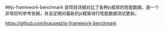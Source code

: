 ##js-framework-benchmark
该项目详细对比了各种js框架的性能数据，是一个非常好的参考依据，并且定期对最新的js框架进行性能数据测试更新。

https://github.com/krausest/js-framework-benchmark